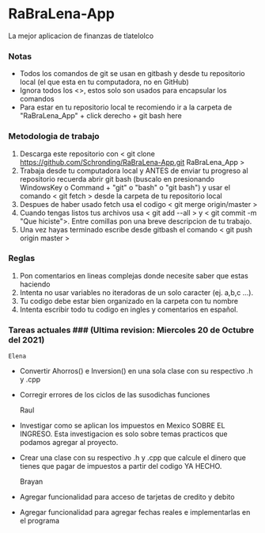 # RaBraLena-App
La mejor aplicacion de finanzas de tlatelolco 

### Notas ### 

* Todos los comandos de git se usan en gitbash y desde tu repositorio local (el que esta en tu computadora, no en GitHub)
* Ignora todos los <>, estos solo son usados para encapsular los comandos
* Para estar en tu repositorio local te recomiendo ir a la carpeta de "RaBraLena_App" + click derecho + git bash here

### Metodologia de trabajo ### 

1. Descarga este repositorio con < git clone https://github.com/Schronding/RaBraLena-App.git RaBraLena_App >
2. Trabaja desde tu computadora local y ANTES de enviar tu progreso al repositorio recuerda abrir git bash (buscalo en presionando
WindowsKey o Command + "git" o "bash" o "git bash") y usar el comando < git fetch > desde la carpeta de tu repositorio local
3. Despues de haber usado fetch usa el codigo < git merge origin/master >
4. Cuando tengas listos tus archivos usa < git add --all > y < git commit -m "Que hiciste">. Entre comillas pon una breve descripcion de tu
trabajo. 
5. Una vez hayas terminado escribe desde gitbash el comando < git push origin master >

### Reglas ###
1. Pon comentarios en lineas complejas donde necesite saber que estas haciendo
2. Intenta no usar variables no iteradoras de un solo caracter (ej. a,b,c ...). 
3. Tu codigo debe estar bien organizado en la carpeta con tu nombre
4. Intenta escribir todo tu codigo en ingles y comentarios en español. 

### Tareas actuales ### (Ultima revision: Miercoles 20 de Octubre del 2021)

	Elena
- Convertir Ahorros() e Inversion() en una sola clase con su respectivo .h y .cpp
- Corregir errores de los ciclos de las susodichas funciones

	Raul
- Investigar como se aplican los impuestos en Mexico SOBRE EL INGRESO. Esta investigacion es solo sobre temas practicos que podamos 
agregar al proyecto.
- Crear una clase con su respectivo .h y .cpp que calcule el dinero que tienes que pagar de impuestos a partir del codigo YA HECHO. 

	Brayan
- Agregar funcionalidad para acceso de tarjetas de credito y debito
- Agregar funcionalidad para agregar fechas reales e implementarlas en el programa 